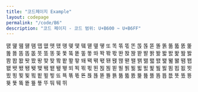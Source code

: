 ```yaml
---
title: "코드페이지 Example"
layout: codepage
permalink: "/code/B6"
description: "코드 페이지 - 코드 범위: U+B600 ~ U+B6FF"
---
```


<span class="character">똀</span>
<span class="character">똁</span>
<span class="character">똂</span>
<span class="character">똃</span>
<span class="character">똄</span>
<span class="character">똅</span>
<span class="character">똆</span>
<span class="character">똇</span>
<span class="character">똈</span>
<span class="character">똉</span>
<span class="character">똊</span>
<span class="character">똋</span>
<span class="character">똌</span>
<span class="character">똍</span>
<span class="character">똎</span>
<span class="character">똏</span>
<span class="character">또</span>
<span class="character">똑</span>
<span class="character">똒</span>
<span class="character">똓</span>
<span class="character">똔</span>
<span class="character">똕</span>
<span class="character">똖</span>
<span class="character">똗</span>
<span class="character">똘</span>
<span class="character">똙</span>
<span class="character">똚</span>
<span class="character">똛</span>
<span class="character">똜</span>
<span class="character">똝</span>
<span class="character">똞</span>
<span class="character">똟</span>
<span class="character">똠</span>
<span class="character">똡</span>
<span class="character">똢</span>
<span class="character">똣</span>
<span class="character">똤</span>
<span class="character">똥</span>
<span class="character">똦</span>
<span class="character">똧</span>
<span class="character">똨</span>
<span class="character">똩</span>
<span class="character">똪</span>
<span class="character">똫</span>
<span class="character">똬</span>
<span class="character">똭</span>
<span class="character">똮</span>
<span class="character">똯</span>
<span class="character">똰</span>
<span class="character">똱</span>
<span class="character">똲</span>
<span class="character">똳</span>
<span class="character">똴</span>
<span class="character">똵</span>
<span class="character">똶</span>
<span class="character">똷</span>
<span class="character">똸</span>
<span class="character">똹</span>
<span class="character">똺</span>
<span class="character">똻</span>
<span class="character">똼</span>
<span class="character">똽</span>
<span class="character">똾</span>
<span class="character">똿</span>
<span class="character">뙀</span>
<span class="character">뙁</span>
<span class="character">뙂</span>
<span class="character">뙃</span>
<span class="character">뙄</span>
<span class="character">뙅</span>
<span class="character">뙆</span>
<span class="character">뙇</span>
<span class="character">뙈</span>
<span class="character">뙉</span>
<span class="character">뙊</span>
<span class="character">뙋</span>
<span class="character">뙌</span>
<span class="character">뙍</span>
<span class="character">뙎</span>
<span class="character">뙏</span>
<span class="character">뙐</span>
<span class="character">뙑</span>
<span class="character">뙒</span>
<span class="character">뙓</span>
<span class="character">뙔</span>
<span class="character">뙕</span>
<span class="character">뙖</span>
<span class="character">뙗</span>
<span class="character">뙘</span>
<span class="character">뙙</span>
<span class="character">뙚</span>
<span class="character">뙛</span>
<span class="character">뙜</span>
<span class="character">뙝</span>
<span class="character">뙞</span>
<span class="character">뙟</span>
<span class="character">뙠</span>
<span class="character">뙡</span>
<span class="character">뙢</span>
<span class="character">뙣</span>
<span class="character">뙤</span>
<span class="character">뙥</span>
<span class="character">뙦</span>
<span class="character">뙧</span>
<span class="character">뙨</span>
<span class="character">뙩</span>
<span class="character">뙪</span>
<span class="character">뙫</span>
<span class="character">뙬</span>
<span class="character">뙭</span>
<span class="character">뙮</span>
<span class="character">뙯</span>
<span class="character">뙰</span>
<span class="character">뙱</span>
<span class="character">뙲</span>
<span class="character">뙳</span>
<span class="character">뙴</span>
<span class="character">뙵</span>
<span class="character">뙶</span>
<span class="character">뙷</span>
<span class="character">뙸</span>
<span class="character">뙹</span>
<span class="character">뙺</span>
<span class="character">뙻</span>
<span class="character">뙼</span>
<span class="character">뙽</span>
<span class="character">뙾</span>
<span class="character">뙿</span>
<span class="character">뚀</span>
<span class="character">뚁</span>
<span class="character">뚂</span>
<span class="character">뚃</span>
<span class="character">뚄</span>
<span class="character">뚅</span>
<span class="character">뚆</span>
<span class="character">뚇</span>
<span class="character">뚈</span>
<span class="character">뚉</span>
<span class="character">뚊</span>
<span class="character">뚋</span>
<span class="character">뚌</span>
<span class="character">뚍</span>
<span class="character">뚎</span>
<span class="character">뚏</span>
<span class="character">뚐</span>
<span class="character">뚑</span>
<span class="character">뚒</span>
<span class="character">뚓</span>
<span class="character">뚔</span>
<span class="character">뚕</span>
<span class="character">뚖</span>
<span class="character">뚗</span>
<span class="character">뚘</span>
<span class="character">뚙</span>
<span class="character">뚚</span>
<span class="character">뚛</span>
<span class="character">뚜</span>
<span class="code tofu"></span>
<span class="code tofu"></span>
<span class="code tofu"></span>
<span class="code tofu"></span>
<span class="code tofu"></span>
<span class="code tofu"></span>
<span class="code tofu"></span>
<span class="code tofu"></span>
<span class="code tofu"></span>
<span class="code tofu"></span>
<span class="code tofu"></span>
<span class="code tofu"></span>
<span class="code tofu"></span>
<span class="code tofu"></span>
<span class="code tofu"></span>
<span class="code tofu"></span>
<span class="code tofu"></span>
<span class="code tofu"></span>
<span class="code tofu"></span>
<span class="code tofu"></span>
<span class="code tofu"></span>
<span class="code tofu"></span>
<span class="code tofu"></span>
<span class="code tofu"></span>
<span class="code tofu"></span>
<span class="code tofu"></span>
<span class="code tofu"></span>
<span class="character">뚸</span>
<span class="code tofu"></span>
<span class="code tofu"></span>
<span class="code tofu"></span>
<span class="code tofu"></span>
<span class="code tofu"></span>
<span class="code tofu"></span>
<span class="code tofu"></span>
<span class="code tofu"></span>
<span class="code tofu"></span>
<span class="code tofu"></span>
<span class="code tofu"></span>
<span class="code tofu"></span>
<span class="code tofu"></span>
<span class="code tofu"></span>
<span class="code tofu"></span>
<span class="code tofu"></span>
<span class="code tofu"></span>
<span class="code tofu"></span>
<span class="code tofu"></span>
<span class="code tofu"></span>
<span class="code tofu"></span>
<span class="code tofu"></span>
<span class="code tofu"></span>
<span class="code tofu"></span>
<span class="code tofu"></span>
<span class="code tofu"></span>
<span class="code tofu"></span>
<span class="character">뛔</span>
<span class="code tofu"></span>
<span class="code tofu"></span>
<span class="code tofu"></span>
<span class="code tofu"></span>
<span class="code tofu"></span>
<span class="code tofu"></span>
<span class="code tofu"></span>
<span class="code tofu"></span>
<span class="code tofu"></span>
<span class="code tofu"></span>
<span class="code tofu"></span>
<span class="code tofu"></span>
<span class="code tofu"></span>
<span class="code tofu"></span>
<span class="code tofu"></span>
<span class="code tofu"></span>
<span class="code tofu"></span>
<span class="code tofu"></span>
<span class="code tofu"></span>
<span class="code tofu"></span>
<span class="code tofu"></span>
<span class="code tofu"></span>
<span class="code tofu"></span>
<span class="code tofu"></span>
<span class="code tofu"></span>
<span class="code tofu"></span>
<span class="code tofu"></span>
<span class="character">뛰</span>
<span class="code tofu"></span>
<span class="code tofu"></span>
<span class="code tofu"></span>
<span class="code tofu"></span>
<span class="code tofu"></span>
<span class="code tofu"></span>
<span class="code tofu"></span>
<span class="code tofu"></span>
<span class="code tofu"></span>
<span class="code tofu"></span>
<span class="code tofu"></span>
<span class="code tofu"></span>
<span class="code tofu"></span>
<span class="code tofu"></span>
<span class="code tofu"></span>